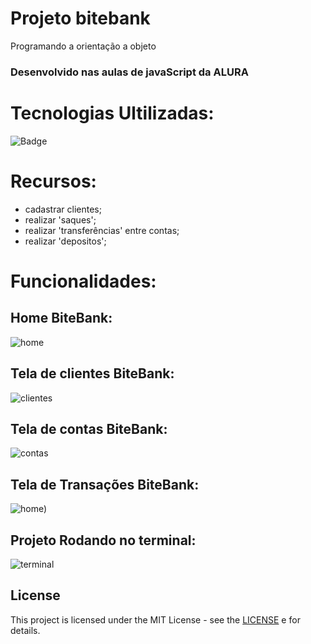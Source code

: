 # Projeto bitebank
<p>Programando a orientação a objeto</p>

### Desenvolvido nas aulas de javaScript da ALURA

# Tecnologias Ultilizadas: 
![Badge](https://img.shields.io/badge/JavaScript-323330?style=for-the-badge&logo=javascript&logoColor=ghost)

# Recursos: 
  - cadastrar clientes;
  - realizar 'saques';
  - realizar 'transferências' entre contas;
  - realizar 'depositos';

# Funcionalidades: 
## Home BiteBank: 
![home](https://github.com/TalitaVial/bitebank/blob/master/assets/tela%20de%20index%20bitebank.png)

## Tela de clientes BiteBank: 
![clientes](https://github.com/TalitaVial/bitebank/blob/master/assets/tela%20de%20cliente%20bitebank.png)

## Tela de contas BiteBank: 
![contas](https://github.com/TalitaVial/bitebank/blob/master/assets/tela%20de%20contas%20bitebank.png)

## Tela de Transações BiteBank: 
![home](https://github.com/TalitaVial/bitebank/blob/master/assets/tela%20de%20index%20bitebank.png))

## Projeto Rodando no terminal: 
![terminal](https://github.com/TalitaVial/bitebank/blob/master/assets/power%20shell.png)

## License
This project is licensed under the MIT License - see the [LICENSE](https://opensource.org/licenses/MIT) e for details.
  
